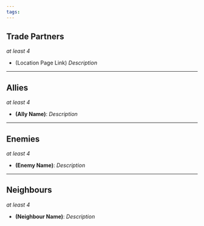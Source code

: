 ```yaml
---
tags:
---
```

## Trade Partners
*at least 4*
- (Location Page Link) *Description*

---
## Allies
*at least 4*
- **(Ally Name)**: *Description*

---
## Enemies
*at least 4*
- **(Enemy Name)**: *Description*

---
## Neighbours
*at least 4*
- **(Neighbour Name)**: *Description*

